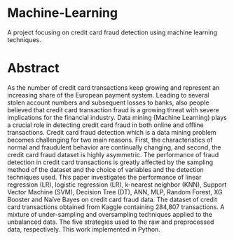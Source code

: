 # Machine-Learning
A project focusing on credit card fraud detection using machine learning techniques.
# Abstract
As the number of credit card transactions keep growing and represent an increasing share of the 
European payment system. Leading to several stolen account numbers and subsequent losses to 
banks, also people believed that credit card transaction fraud is a growing threat with severe 
implications for the financial industry. Data mining (Machine Learning) plays a crucial role in 
detecting credit card fraud in both online and offline transactions. Credit card fraud detection 
which is a data mining problem becomes challenging for two main reasons. First, the 
characteristics of normal and fraudulent behavior are continually changing, and second, the credit 
card fraud dataset is highly asymmetric. The performance of fraud detection in credit card 
transactions is greatly affected by the sampling method of the dataset and the choice of variables 
and the detection techniques used. This paper investigates the performance of linear regression 
(LR), logistic regression (LR), k-nearest neighbor (KNN), Support Vector Machine (SVM), 
Decision Tree (DT), ANN, MLP, Random Forest, XG Booster and Naïve Bayes on credit card 
fraud data. The dataset of credit card transactions obtained from Kaggle containing 284,807
transactions. A mixture of under-sampling and oversampling techniques applied to the unbalanced 
data. The five strategies used to the raw and preprocessed data, respectively. This work 
implemented in Python.

